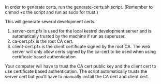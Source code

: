 In order to generate certs, run the generate-certs.sh script. (Remember to chmod +x the script and run as sudo for trust.)

This will generate several development certs.
1. server-cert.pfx is used for the local kestrel development server and is automatically trusted by the machine if run as superuser.
2. ca-cert.pfx is the root CA cert.
3. client-cert.pfx is the client certificate signed by the root CA. The web server will only allow certs signed by the ca-cert to be used when using certificate based authentication.

Your computer will have to trust the CA cert public key and the client cert to use certificate based authentication. The script automatically trusts the server cert but you'll have to manually install the CA cert and client cert.